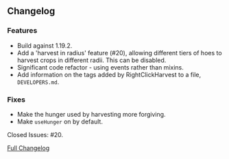 ## Changelog

### Features

- Build against 1.19.2.
- Add a 'harvest in radius' feature (#20), allowing different tiers of hoes to harvest crops in different radii. This can be disabled.
- Significant code refactor - using events rather than mixins.
- Add information on the tags added by RightClickHarvest to a file, `DEVELOPERS.md`.

### Fixes

- Make the hunger used by harvesting more forgiving.
- Make `useHunger` on by default.

Closed Issues: #20.

[Full Changelog](https://github.com/JamCoreModding/RightClickHarvest/compare/2.2.3...3.0.0)
